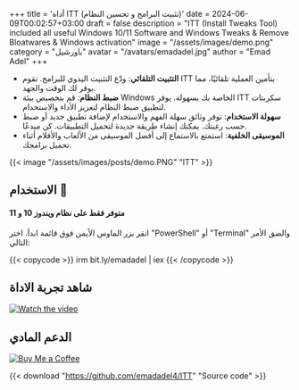 +++
title = 'أداة ITT (تثبيت البرامج و تحسين النظام)'
date = 2024-06-09T00:02:57+03:00
draft = false
description = "ITT (Install Tweaks Tool) included all useful Windows 10/11 Software and Windows Tweaks & Remove Bloatwares & Windows activation"
image = "/assets/images/demo.png"
category = "باورشيل"
avatar = "/avatars/emadadel.jpg"
author = "Emad Adel"
+++

- **التثبيت التلقائي**: ودّع التثبيت اليدوي للبرامج. تقوم ITT بتأمين العملية تلقائيًا، مما يوفر لك الوقت والجهد.
- **ضبط النظام**: قم بتخصيص بيئة Windows الخاصة بك بسهولة. يوفر ITT سكربتات لتطبيق ضبط النظام لتعزيز الأداء والاستخدام.
- **سهولة الاستخدام**: توفر وثائق سهلة الفهم والاستخدام لإضافة تطبيق جديد أو ضبط حسب رغبتك. يمكنك إنشاء طريقة جديدة لتحميل التطبيقات. كن مبدعًا.
- **الموسيقى الخلفية**: استمتع بالاستماع إلى أفضل الموسيقى من الألعاب والأفلام أثناء تحميل برامجك.

{{< image "/assets/images/posts/demo.PNG" "ITT" >}}


## الاستخدام 🚀
#### متوفر فقط على نظام ويندوز 10 و 11 
انقر بزر الماوس الأيمن فوق قائمة ابدأ. اختر "PowerShell" أو "Terminal" والصق الأمر التالي:


{{< copycode >}}
irm bit.ly/emadadel | iex
{{< /copycode >}}


## شاهد تجربة الاداة
  
  [![Watch the video](https://img.youtube.com/vi/QmO82OTsU5c/hqdefault.jpg)](https://www.youtube.com/watch?v=QmO82OTsU5c)


## الدعم المادي
[![Buy Me a Coffee](https://cdn.buymeacoffee.com/buttons/default-orange.png)](https://www.buymeacoffee.com/emadadel)


{{< download "https://github.com/emadadel4/ITT" "Source code" >}}


